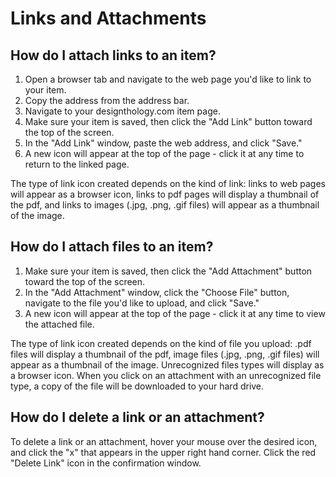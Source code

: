 # Links and Attachments

## How do I attach links to an item?
1. Open a browser tab and navigate to the web page you'd like to link to your item.
2. Copy the address from the address bar. 
3. Navigate to your designthology.com item page.
4. Make sure your item is saved, then click the "Add Link" button toward the top of the screen.
5. In the "Add Link" window, paste the web address, and click "Save."
6. A new icon will appear at the top of the page - click it at any time to return to the linked page.

The type of link icon created depends on the kind of link: links to web pages will appear as a browser icon, links to pdf pages will display a thumbnail of the pdf, and links to images (.jpg, .png, .gif files) will appear as a thumbnail of the image.

## How do I attach files to an item?
1. Make sure your item is saved, then click the "Add Attachment" button toward the top of the screen.
2. In the "Add Attachment" window, click the "Choose File" button, navigate to the file you'd like to upload, and click "Save."
3. A new icon will appear at the top of the page - click it at any time to view the attached file.

The type of link icon created depends on the kind of file you upload: .pdf files will display a thumbnail of the pdf, image files (.jpg, .png, .gif files) will appear as a thumbnail of the image. Unrecognized files types will display as a browser icon. When you click on an attachment with an unrecognized file type, a copy of the file will be downloaded to your hard drive.

## How do I delete a link or an attachment?
To delete a link or an attachment, hover your mouse over the desired icon, and click the "x" that appears in the upper right hand corner. Click the red "Delete Link" icon in the confirmation window.
